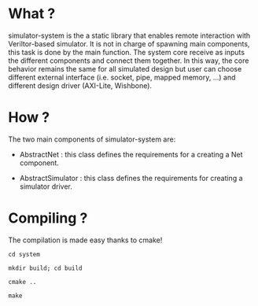 # What ?

simulator-system is the a static library that enables remote interaction with
Veriltor-based simulator. It is not in charge of spawning main components, this
task is done by the main function. The system core receive as inputs the
different components and connect them together. In this way, the core behavior
remains the same for all simulated design but user can choose different external
interface (i.e. socket, pipe, mapped memory, ...) and different design driver
(AXI-Lite, Wishbone).

# How ?

The two main components of simulator-system are:

* AbstractNet : this class defines the requirements for a creating a Net
component.

* AbstractSimulator : this class defines the requirements for creating a
simulator driver.

# Compiling ?

The compilation is made easy thanks to cmake!

```
cd system

mkdir build; cd build

cmake ..

make
```
